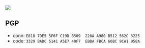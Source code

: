 <a href="https://github.com/vaygr"><img src="https://github-readme-stats.vercel.app/api?username=vaygr&count_private=false&show_icons=true&include_all_commits=true&theme=tokyonight&custom_title=vaygr%27s+GitHub+Stats" /></a>

## PGP

- conn: `E818 7DE5 5F6F C19D B509  228A A980 B512 562C 3225`
- code: `3329 BADC 5141 A5E7 40F7  EBBA FBCA 60BC 9CA1 958A`
